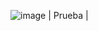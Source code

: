 ![image](https://github.com/user-attachments/assets/1bc19c20-b2fd-489d-a692-bd13f9427811)
| Prueba |
